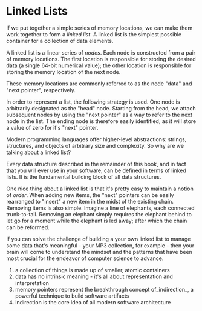 # Linked Lists

If we put together a simple series of memory locations, we can make them work together to form a _linked list_.  A linked list is the simplest possible container for a collection of data elements.

A linked list is a linear series of _nodes_.  Each node is constructed from a pair of memory locations. The first location is responsible for storing the desired data (a single 64-bit numerical value); the other location is responsible for storing the memory location of the next node.

These memory locations are commonly referred to as the node "data" and "next pointer", respectively.

In order to represent a list, the following strategy is used.  One node is arbitrarily designated as the "head" node. Starting from the head, we attach subsequent nodes by using the "next pointer" as a way to refer to the next node in the list.  The ending node is therefore easily identified, as it will store a value of zero for it's "next" pointer.

Modern programming languages offer higher-level abstractions: strings, structures, and objects of arbitrary size and complexity.  So why are we talking about a linked list?

Every data structure described in the remainder of this book, and in fact that you will ever use in your software, can be defined in terms of linked lists.  It is the fundamental building block of all data structures.

One nice thing about a linked list is that it's pretty easy to maintain a notion of _order_.  When adding new items, the "next" pointers can be easily rearranged to "insert" a new item in the midst of the existing chain.  Removing items is also simple.  Imagine a line of elephants, each connected trunk-to-tail.  Removing an elephant simply requires the elephant behind to let go for a moment while the elephant is led away; after which the chain can be reformed.

If you can solve the challenge of building a your own linked list to manage some data that's meaningful - your MP3 collection, for example - then your brain will come to understand the mindset and the patterns that have been most crucial for the endeavor of computer science to advance.

1. a collection of things is made up of smaller, atomic containers
2. data has no intrinsic meaning - it's all about representation and interpretation
3. memory pointers represent the breakthrough concept of_indirection_, a powerful technique to build software artifacts
4. indirection is the core idea of all modern software architecture
